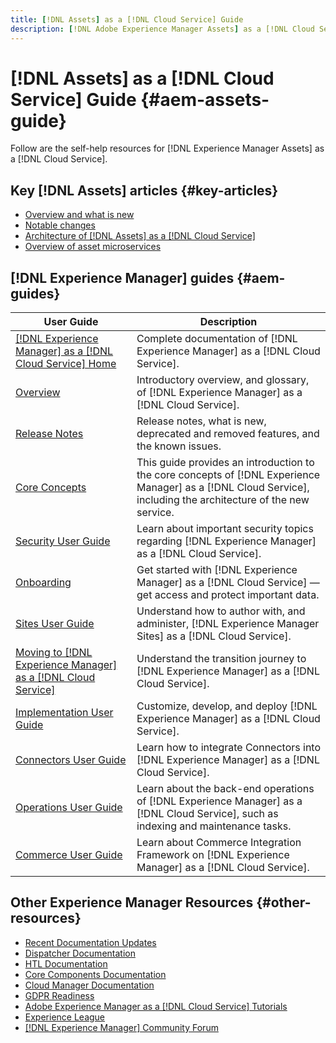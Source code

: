 ```yaml
---
title: [!DNL Assets] as a [!DNL Cloud Service] Guide
description: [!DNL Adobe Experience Manager Assets] as a [!DNL Cloud Service] self-help resources and documentation links
---
```


# [!DNL Assets] as a [!DNL Cloud Service] Guide {#aem-assets-guide}

Follow are the self-help resources for [!DNL Experience Manager Assets] as a [!DNL Cloud Service].

## Key [!DNL Assets] articles {#key-articles}

* [Overview and what is new](overview.md)
* [Notable changes](/help/assets/assets-cloud-changes.md)
* [Architecture of [!DNL Assets] as a [!DNL Cloud Service]](architecture.md)
* [Overview of asset microservices](/help/assets/asset-microservices-overview.md)

## [!DNL Experience Manager] guides {#aem-guides}

|User Guide|Description|
|---|---|
|[[!DNL Experience Manager] as a [!DNL Cloud Service] Home](/help/landing/home.md)|Complete documentation of [!DNL Experience Manager] as a [!DNL Cloud Service].|
|[Overview](/help/overview/home.md)|Introductory overview, and glossary, of [!DNL Experience Manager] as a [!DNL Cloud Service].|
|[Release Notes](/help/release-notes/home.md)|Release notes, what is new, deprecated and removed features, and the known issues.|
|[Core Concepts](/help/core-concepts/home.md)|This guide provides an introduction to the core concepts of [!DNL Experience Manager] as a [!DNL Cloud Service], including the architecture of the new service.|
|[Security User Guide](/help/security/home.md)|Learn about important security topics regarding [!DNL Experience Manager] as a [!DNL Cloud Service].|
|[Onboarding](/help/onboarding/home.md)|Get started with [!DNL Experience Manager] as a [!DNL Cloud Service] &mdash; get access and protect important data.|
|[Sites User Guide](/help/sites-cloud/home.md)|Understand how to author with, and administer, [!DNL Experience Manager Sites] as a [!DNL Cloud Service].|
|[Moving to [!DNL Experience Manager] as a [!DNL Cloud Service]](/help/move-to-cloud-service/home.md)|Understand the transition journey to [!DNL Experience Manager] as a [!DNL Cloud Service].|
|[Implementation User Guide](/help/implementing/home.md)|Customize, develop, and deploy [!DNL Experience Manager] as a [!DNL Cloud Service].|
|[Connectors User Guide](/help/connectors/home.md)|Learn how to integrate Connectors into [!DNL Experience Manager] as a [!DNL Cloud Service].|
|[Operations User Guide](/help/operations/home.md)|Learn about the back-end operations of [!DNL Experience Manager] as a [!DNL Cloud Service], such as indexing and maintenance tasks.|
|[Commerce User Guide](/help/commerce-cloud/home.md)|Learn about Commerce Integration Framework on [!DNL Experience Manager] as a [!DNL Cloud Service].|

## Other Experience Manager Resources {#other-resources}

* [Recent Documentation Updates](https://experienceleague.adobe.com/docs/experience-manager-release-information/aem-release-updates/doc-updates/documentation-updates.html#aem-as-a-cloud-service)
* [Dispatcher Documentation](/help/implementing/dispatcher/overview.md)
* [HTL Documentation](https://experienceleague.adobe.com/docs/experience-manager-htl/using/overview.html)
* [Core Components Documentation](https://experienceleague.adobe.com/docs/experience-manager-core-components/using/introduction.html)
* [Cloud Manager Documentation](https://experienceleague.adobe.com/docs/experience-manager-cloud-manager/using/introduction-to-cloud-manager.html)
* [GDPR Readiness](/help/onboarding/data-privacy-and-protection-readiness/aem-readiness.md)
* [Adobe Experience Manager as a [!DNL Cloud Service] Tutorials](https://experienceleague.adobe.com/docs/experience-manager-learn/cloud-service/overview.html)
* [Experience League](https://experienceleague.adobe.com/?promoid=K42KVXHD&mv=other#recommended/solutions/experience-manager)
* [[!DNL Experience Manager] Community Forum](https://experienceleaguecommunities.adobe.com/t5/adobe-experience-manager/ct-p/adobe-experience-manager-community)
